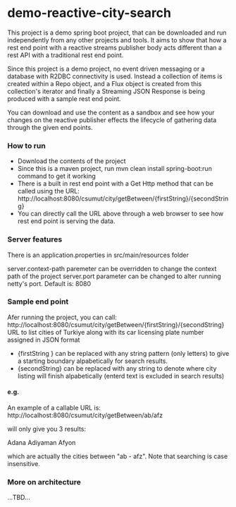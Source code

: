 # demo-reactive-city-search

This project is a demo spring boot project, that can be downloaded and run independently from any other projects and tools. It aims to show that how a rest end point with a reactive streams publisher body acts different than a rest API with a traditional rest end point.

Since this project is a demo project, no event driven messaging or a database with R2DBC connectivity is used. Instead a collection of items is created within a Repo object, and a Flux object is created from this collection's iterator and finally a Streaming JSON Response is being produced with a sample rest end point.

You can download and use the content as a sandbox and see how your changes on the reactive publisher effects the lifecycle of gathering data through the given end points.

### How to run
- Download the contents of the project
- Since this is a maven project, run mvn clean install spring-boot:run command to get it working
- There is a built in rest end point with a Get Http method that can be called using the URL: http://localhost:8080/csumut/city/getBetween/{firstString}/{secondString}
- You can directly call the URL above through a web browser to see how rest end point is serving the data.

### Server features

There is an application.properties in src/main/resources folder

server.context-path paremeter can be overridden to change the context path of the project
server.port parameter can be changed to alter running netty's port. Default is: 8080

### Sample end point

Afer running the project, you can call:
 http://localhost:8080/csumut/city/getBetween/{firstString}/{secondString}
URL to list cities of Turkiye along with its car licensing plate number assigned in JSON format 

- {firstString } can be replaced with any string pattern (only letters) to give a starting boundary alpabetically for search results.
- {secondString} can be replaced with any string to denote where city listing will finish alpabetically (enterd text is excluded in search results)

#### e.g.
An example of a callable URL is:
 http://localhost:8080/csumut/city/getBetween/ab/afz

will only give you 3 results:

Adana
Adiyaman
Afyon

which are actually the cities between "ab - afz". Note that searching is case insensitive.

### More on architecture

...TBD...
